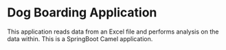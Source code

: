 # Dog Boarding Application

This application reads data from an Excel file and performs analysis on the data within.
This is a SpringBoot Camel application.